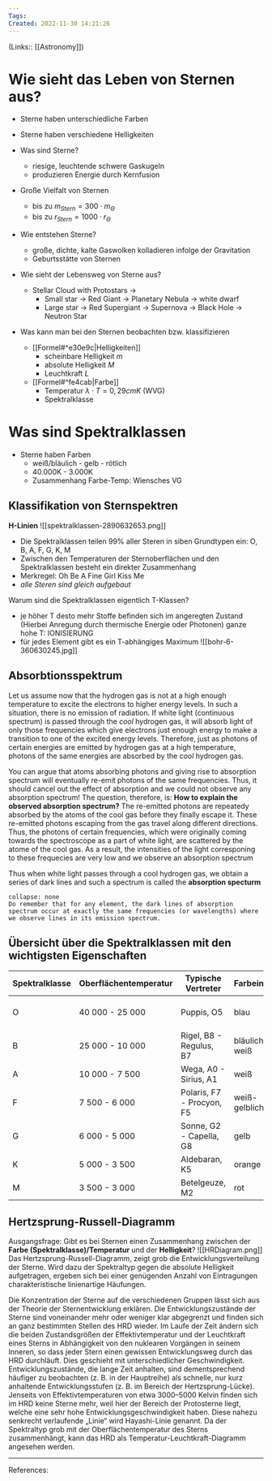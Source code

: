 ```yaml
---
Tags: 
Created: 2022-11-30 14:21:26
---
```

(Links:: [[Astronomy]])
# Wie sieht das Leben von Sternen aus?
- Sterne haben unterschiedliche Farben
- Sterne haben verschiedene Helligkeiten

- Was sind Sterne?
	- riesige, leuchtende schwere Gaskugeln
	- produzieren Energie durch Kernfusion

- Große Vielfalt von Sternen
	- bis zu $m_{Stern}=300\cdot m_\Theta$
	- bis zu $r_{Stern}=1000\cdot r_\Theta$

- Wie entstehen Sterne?
	- große, dichte, kalte Gaswolken kolladieren infolge der Gravitation
	- Geburtsstätte von Sternen

- Wie sieht der Lebensweg von Sterne aus?
	- Stellar Cloud with Protostars -> 
		- Small star -> Red Giant -> Planetary Nebula -> white dwarf
		- Large star -> Red Supergiant -> Supernova
		  -> Black Hole
		  -> Neutron Star

- Was kann man bei den Sternen beobachten bzw. klassifizieren
	- [[Formel#^e30e9c|Helligkeiten]]
		- scheinbare Helligkeit $m$
		- absolute Helligkeit $M$
		- Leuchtkraft $L$
	- [[Formel#^fe4cab|Farbe]]
		- Temperatur $\lambda\cdot T=0,29cmK$ (WVG)
		- Spektralklasse

# Was sind Spektralklassen
- Sterne haben Farben
	- weiß/bläulich - gelb - rötlich
	- 40.000K - 3.000K
	- Zusammenhang Farbe-Temp: Wiensches VG
## Klassifikation von Sternspektren
**H-Linien**
![[spektralklassen-2890632653.png]]
- Die Spektralklassen teilen 99% aller Steren in siben Grundtypen ein: 
  O, B, A, F, G, K, M
- Zwischen den Temperaturen der Sternoberflächen und den Spektralklassen besteht ein direkter Zusammenhang
- Merkregel: Oh Be A Fine Girl Kiss Me
- *alle Steren sind gleich aufgebaut*

Warum sind die Spektralklassen eigentlich T-Klassen?
- je höher T desto mehr Stoffe befinden sich im angeregten Zustand (Hierbei Anregung durch thermische Energie oder Photonen)
  ganze hohe T: IONISIERUNG
- für jedes Element gibt es ein T-abhängiges Maximum
![[bohr-6-360630245.jpg]]

## Absorbtionsspektrum
Let us assume now that the hydrogen gas is not at a high enough temperature to excite the electrons to higher energy levels. In such a situation, there is no emission of radiation. If white light (continuous spectrum) is passed through the *cool* hydrogen gas, it will absorb light of only those frequencies which give electrons just enough energy to make a transition to one of the excited energy levels. Therefore, just as photons of certain energies are emitted by hydrogen gas at a high temperature, photons of the same energies are absorbed by the *cool* hydrogen gas.

You can argue that atoms absorbing photons and giving rise to absorption spectrum will eventually re-emit photons of the same frequencies. Thus, it should cancel out the effect of absorption and we could not observe any absorption spectrum! The question, therefore, is: **How to explain the observed absorption spectrum?** The re-emitted photons are repeatedy absorbed by the atoms of the cool gas before they finally escape it. These re-emitted photons escaping from the gas travel along different directions. Thus, the photons of certain frequencies, which were originally coming towards the spectroscope as a part of white light, are scattered by the atome of the cool gas. As a result, the intensities of the light corresponing to these frequecies are very low and we observe an absorption spectrum

Thus when white light passes through a cool hydrogen gas, we obtain a series of dark lines and such a spectrum is called the **absorption specturm**
```ad-important
collapse: none
Do remember that for any element, the dark lines of absorption spectrum occur at exactly the same frequencies (or wavelengths) where we observe lines in its emission spectrum.
```

## Übersicht über die Spektralklassen mit den wichtigsten Eigenschaften
| Spektralklasse | Oberflächentemperatur | Typische Vertreter        | Farbeindruck  | Charakteristik               |
| -------------- | --------------------- | ------------------------- | ------------- | ---------------------------- |
| O              | 40 000 - 25 000       | Puppis, O5                | blau          | starke Linien von He und He+ |
| B              | 25 000 - 10 000       | Rigel, B8 - Regulus, B7   | bläulich-weiß |                              |
| A              | 10 000 - 7 500        | Wega, A0 - Sirius, A1     | weiß          | Balmer-Linien am stärksten   |
| F              | 7 500 - 6 000         | Polaris, F7 - Procyon, F5 | weiß-gelblich |                              |
| G              | 6 000 - 5 000         | Sonne, G2 - Capella, G8   | gelb          | Ca+ sehr stark               |
| K              | 5 000 - 3 500         | Aldebaran, K5             | orange        |                              |
| M              | 3 500 - 3 000         | Betelgeuze, M2            | rot           | TiO-Banden sehr stark        |

## Hertzsprung-Russell-Diagramm
Ausgangsfrage: Gibt es bei Sternen einen Zusammenhang zwischen der **Farbe (Spektralklasse)/Temperatur** und der **Helligkeit**?
![[HRDiagram.png]]
Das Hertzsprung-Russell-Diagramm, zeigt grob die Entwicklungsverteilung der Sterne. Wird dazu der Spektraltyp gegen die absolute Helligkeit aufgetragen, ergeben sich bei einer genügenden Anzahl von Eintragungen charakteristische linienartige Häufungen.

Die Konzentration der Sterne auf die verschiedenen Gruppen lässt sich aus der Theorie der Sternentwicklung erklären. Die Entwicklungszustände der Sterne sind voneinander mehr oder weniger klar abgegrenzt und finden sich an ganz bestimmten Stellen des HRD wieder. Im Laufe der Zeit ändern sich die beiden Zustandsgrößen der Effektivtemperatur und der Leuchtkraft eines Sterns in Abhängigkeit von den nuklearen Vorgängen in seinem Inneren, so dass jeder Stern einen gewissen Entwicklungsweg durch das HRD durchläuft. Dies geschieht mit unterschiedlicher Geschwindigkeit. Entwicklungszustände, die lange Zeit anhalten, sind dementsprechend häufiger zu beobachten (z. B. in der Hauptreihe) als schnelle, nur kurz anhaltende Entwicklungsstufen (z. B. im Bereich der Hertzsprung-Lücke). Jenseits von Effektivtemperaturen von etwa 3000–5000 Kelvin finden sich im HRD keine Sterne mehr, weil hier der Bereich der Protosterne liegt, welche eine sehr hohe Entwicklungsgeschwindigkeit haben. Diese nahezu senkrecht verlaufende „Linie“ wird Hayashi-Linie genannt. Da der Spektraltyp grob mit der Oberflächentemperatur des Sterns zusammenhängt, kann das HRD als Temperatur-Leuchtkraft-Diagramm angesehen werden. 

---
References: